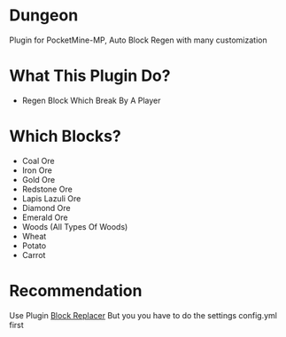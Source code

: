 # Dungeon
Plugin for PocketMine-MP, Auto Block Regen with many customization

# What This Plugin Do?
- Regen Block Which Break By A Player

# Which Blocks?
- Coal Ore
- Iron Ore
- Gold Ore
- Redstone Ore
- Lapis Lazuli Ore
- Diamond Ore
- Emerald Ore
- Woods (All Types Of Woods)
- Wheat
- Potato
- Carrot

# Recommendation
Use Plugin [Block Replacer](https://poggit.pmmp.io/p/BlockReplacer) But you you have to do the settings config.yml first